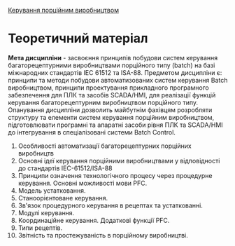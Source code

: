 [Керування порційним виробництвом](../README.md)

# Теоретичний матеріал

**Мета дисципліни** - засвоєння принципів побудови систем керування багаторецептурними виробництвами порційного типу (batch) на базі міжнародних стандартів IEC 61512 та ISA-88. Предметом дисципліни є: принципи та методи побудови автоматизованих систем керування Batch виробництвом, принципи проектування прикладного програмного забезпечення для ПЛК та засобів SCADA/HMI, для реалізації функцій керування багаторецептурним виробництвом порційного типу. Опанування дисципліни дозволить майбутнім фахівцям розробляти структуру та елементи систем керування порційним виробництвом, підготовлювати програмні та апаратні засоби рівня ПЛК та SCADA/HMI до інтегрування в спеціалізовані системи Batch Control.

 

1. Особливості автоматизації багаторецептурних порційних виробництв
2. Основні ідеї керування порційними виробництвами у відповідності до стандартів IEC-61512/ISA-88
3. Принципи означення технологічного процесу через процедурне керування. Основні можливості мови PFC.
4. Модель устатковання.
5. Станоорієнтоване керування.
6. Зв'язок процедурного керування в рецептах та устаткованні. 
7. Модулі керування.
8. Координаційне керування. Додаткові функції PFC.
9. Типи рецептів.
10. Звітність та простежуваність в порційному виробництві. 
